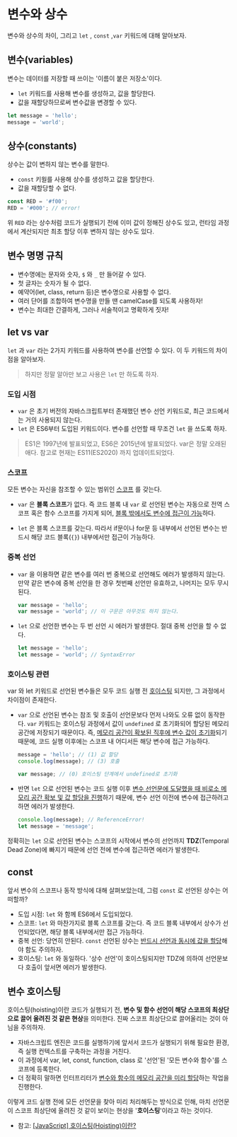 # 변수와 상수

변수와 상수의 차이, 그리고 `let` , `const` ,`var` 키워드에 대해 알아보자.

## 변수(variables)

변수는 데이터를 저장할 때 쓰이는 '이름이 붙은 저장소'이다.

- `let` 키워드를 사용해 변수를 생성하고, 값을 할당한다.
- 값을 재할당하므로써 변수값을 변경할 수 있다.

```js
let message = 'hello';
message = 'world';
```

## 상수(constants)

상수는 값이 변하지 않는 변수를 말한다.

- `const` 키웓를 사용해 상수를 생성하고 값을 할당한다.
- 값을 재할당할 수 없다.

```js
const RED = '#f00';
RED = '#000'; // error!
```

위 `RED` 라는 상수처럼 코드가 실행되기 전에 이미 값이 정해진 상수도 있고, 런타임 과정에서 계산되지만 최초 할당 이후 변하지 않는 상수도 있다.

## 변수 명명 규칙

- 변수명에는 문자와 숫자, `$` 와 `_` 만 들어갈 수 있다.
- 첫 글자는 숫자가 될 수 없다.
- 예약어(let, class, return 등)은 변수명으로 사용할 수 없다.
- 여러 단어를 조합하여 변수명을 만들 땐 camelCase를 되도록 사용하자!
- 변수는 최대한 간결하게, 그러나 서술적이고 명확하게 짓자!

## let vs var

`let` 과 `var` 라는 2가지 키워드를 사용하여 변수를 선언할 수 있다. 이 두 키워드의 차이점을 알아보자.

> 하지만 정말 알아만 보고 사용은 `let` 만 하도록 하자.

### 도입 시점

- `var` 은 초기 버전의 자바스크립트부터 존재했던 변수 선언 키워드로, 최근 코드에서는 거의 사용되지 않는다.
- `let` 은 ES6부터 도입된 키워드이다. 변수를 선언할 때 무조건 `let` 을 쓰도록 하자.

> ES1은 1997년에 발표되었고, ES6은 2015년에 발표되었다. var은 정말 오래된 애다. 참고로 현재는 ES11(ES2020) 까지 업데이트되었다.

### 스코프

모든 변수는 자신을 참조할 수 있는 범위인 [스코프](/Language/Javascript/0.Core%20Javascript/Lexical%20Scope%20and%20Closure.md) 를 갖는다.

- `var` 은 **블록 스코프**가 없다. 즉 코드 블록 내 `var` 로 선언된 변수는 자동으로 전역 스코프 혹은 함수 스코프를 가지게 되어, <u>블록 밖에서도 변수에 접근이 가능</u>하다.

- `let` 은 블록 스코프를 갖는다. 따라서 if문이나 for문 등 내부에서 선언된 변수는 반드시 해당 코드 블록(`{}`) 내부에서만 접근이 가능하다.

### 중복 선언

- `var` 을 이용하면 같은 변수를 여러 번 중복으로 선언해도 에러가 발생하지 않는다. 만약 같은 변수에 중복 선언을 한 경우 첫번째 선언만 유효하고, 나머지는 모두 무시된다.

  ```js
  var message = 'hello';
  var message = 'world'; // 이 구문은 아무것도 하지 않는다.
  ```

- `let` 으로 선언한 변수는 두 번 선언 시 에러가 발생한다. 절대 중복 선언을 할 수 없다.

  ```js
  let message = 'hello';
  let message = 'world'; // SyntaxError
  ```

### 호이스팅 관련

var 와 let 키워드로 선언된 변수들은 모두 코드 실행 전 [호이스팅](#변수-호이스팅) 되지만, 그 과정에서 차이점이 존재한다.

- `var` 으로 선언된 변수는 참조 및 호출이 선언문보다 먼저 나와도 오류 없이 동작한다. `var` 키워드는 호이스팅 과정에서 값이 `undefined` 로 초기화되어 할당된 메모리 공간에 저장되기 때문이다. 즉, <u>메모리 공간이 확보된 직후에 변수 값이 초기화</u>되기 때문에, 코드 실행 이후에는 스코프 내 어디서든 해당 변수에 접근 가능하다.

  ```js
  message = 'hello'; // (1) 값 할당
  console.log(message); // (3) 호출

  var message; // (0) 호이스팅 단계에서 undefined로 초기화
  ```

- 반면 `let` 으로 선언된 변수는 코드 실행 이후 <u>변수 선언문에 도달했을 때 비로소 메모리 공간 확보 및 값 할당을 진행</u>하기 때문에, 변수 선언 이전에 변수에 접근하려고 하면 에러가 발생한다.

  ```js
  console.log(message); // ReferenceError!
  let message = 'message';
  ```

정확히는 `let` 으로 선언된 변수는 스코프의 시작에서 변수의 선언까지 **TDZ**(Temporal Dead Zone)에 빠지기 때문에 선언 전에 변수에 접근하면 에러가 발생한다.

## const

앞서 변수의 스코프나 동작 방식에 대해 살펴보았는데, 그럼 `const` 로 선언된 상수는 어떠할까?

- 도입 시점: `let` 와 함께 ES6에서 도입되었다.
- 스코프: `let` 와 마찬가지로 블록 스코프를 갖는다. 즉 코드 블록 내부에서 상수가 선언되었다면, 해당 블록 내부에서만 접근 가능하다.
- 중복 선언: 당연히 안된다. `const` 선언된 상수는 <u>반드시 선언과 동시에 값을 할당</u>해야 함도 주의하자.
- 호이스팅: `let` 와 동일하다. '상수 선언'이 호이스팅되지만 TDZ에 의하여 선언문보다 호출이 앞서면 에러가 발생한다.

## 변수 호이스팅

호이스팅(hoisting)이란 코드가 실행되기 전, **변수 및 함수 선언이 해당 스코프의 최상단으로 끌어 올려진 것 같은 현상**을 의미한다. 진짜 스코프 최상단으로 끌어올리는 것이 아님을 주의하자.

- 자바스크립트 엔진은 코드를 실행하기에 앞서서 코드가 실행되기 위해 필요한 환경, 즉 실행 컨텍스트를 구축하는 과정을 거친다.
- 이 과정에서 var, let, const, function, class 로 '선언'된 '모든 변수와 함수'를 스코프에 등록한다.
- 더 정확히 말하면 인터프리터가 <u>변수와 함수의 메모리 공간을 미리 할당</u>하는 작업을 진행한다.

이렇게 코드 실행 전에 모든 선언문을 찾아 미리 처리해두는 방식으로 인해, 마치 선언문이 스코프 최상단에 올려진 것 같이 보이는 현상을 '**호이스팅**'이라고 하는 것이다.

- 참고: [[JavaScript] 호이스팅(Hoisting)이란?](https://hanamon.kr/javascript-%ED%98%B8%EC%9D%B4%EC%8A%A4%ED%8C%85%EC%9D%B4%EB%9E%80-hoisting/)
